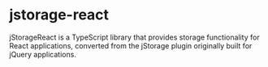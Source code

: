 # jstorage-react
jStorageReact is a TypeScript library that provides storage functionality for React applications, converted from the jStorage plugin originally built for jQuery applications.
